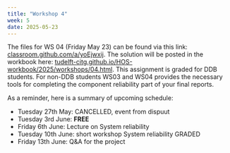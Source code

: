 ```yaml
---
title: "Workshop 4"
week: 5
date: 2025-05-23
---
```


<!-- <a href="" target="_blank">link</a> -->
<!-- <a href="https://tudelft-citg.github.io/HOS-prob-design/unlisted/assignment.html" target="_blank">Start HW 1</a> -->

The files for WS 04 (Friday May 23) can be found via this link: [classroom.github.com/a/yoEjwxij](https://classroom.github.com/a/aRBscfLP). The solution will be posted in the workbook here: [tudelft-citg.github.io/HOS-workbook/2025/workshops/04.html](https://tudelft-citg.github.io/HOS-workbook/2025/workshops/04.html). This assignment is graded for DDB students. For non-DDB students WS03 and WS04 provides the necessary tools for completing the component reliability part of your final reports.

As a reminder, here is a summary of upcoming schedule:

- Tuesday 27th May: CANCELLED, event from dispuut
- Tuesday 3rd June: **FREE**
- Friday 6th June: Lecture on System reliability
- Tuesday 10th June: short workshop System reliability GRADED
- Friday 13th June: Q&A for the project